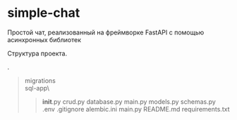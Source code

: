 # simple-chat
Простой чат, реализованный на фреймворке FastAPI с помощью асинхронных библиотек

Структура проекта.

.

>migrations\
>sql-app\
>>__init__.py
>>crud.py
>>database.py
>>main.py
>>models.py
>>schemas.py
>.env
>.gitignore
>alembic.ini
>main.py
>README.md
>requirements.txt